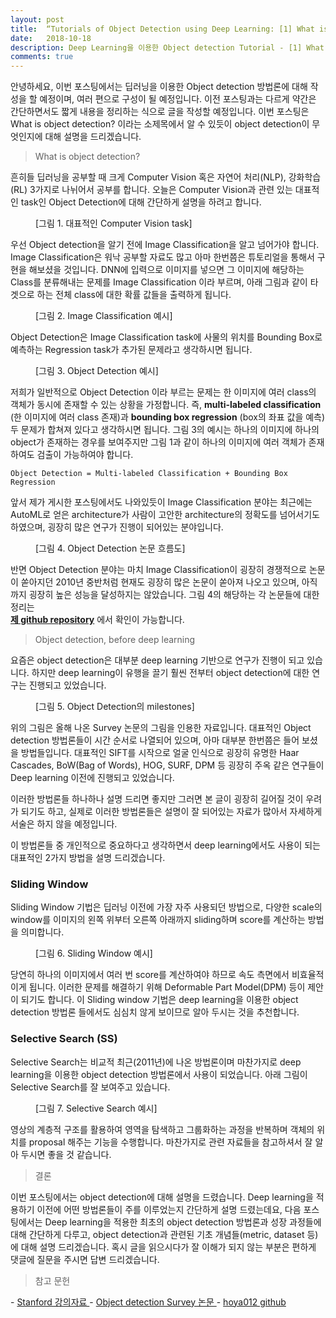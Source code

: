 ```yaml
---
layout: post
title:  “Tutorials of Object Detection using Deep Learning: [1] What is object detection?”
date:   2018-10-18
description: Deep Learning을 이용한 Object detection Tutorial - [1] What is object detection?
comments: true
---
```


안녕하세요, 이번 포스팅에서는 딥러닝을 이용한 Object detection 방법론에 대해 작성을 할 예정이며, 여러 편으로 구성이 될 예정입니다. 
이전 포스팅과는 다르게 약간은 간단하면서도 짧게 내용을 정리하는 식으로 글을 작성할 예정입니다. 
이번 포스팅은 What is object detection? 이라는 소제목에서 알 수 있듯이 object detection이 무엇인지에 대해 설명을 드리겠습니다. 

<blockquote> What is object detection? </blockquote>

흔히들 딥러닝을 공부할 때 크게 Computer Vision 혹은 자연어 처리(NLP), 강화학습(RL) 3가지로 나뉘어서 공부를 합니다. 
오늘은 Computer Vision과 관련 있는 대표적인 task인 Object Detection에 대해 간단하게 설명을 하려고 합니다.  

<figure>
	<img src="{{ '/assets/img/object_detection_first/fig1_cv_task.PNG' | prepend: site.baseurl }}" alt=""> 
	<figcaption> [그림 1. 대표적인 Computer Vision task] </figcaption>
</figure> 

우선 Object detection을 알기 전에 Image Classification을 알고 넘어가야 합니다. 
Image Classification은 워낙 공부할 자료도 많고 아마 한번쯤은 튜토리얼을 통해서 구현을 해보셨을 것입니다. 
DNN에 입력으로 이미지를 넣으면 그 이미지에 해당하는 Class를 분류해내는 문제를 Image Classification 이라 부르며,
아래 그림과 같이 타겟으로 하는 전체 class에 대한 확률 값들을 출력하게 됩니다.  

<figure>
	<img src="{{ '/assets/img/object_detection_first/fig2_classification_example.PNG' | prepend: site.baseurl }}" alt=""> 
	<figcaption> [그림 2. Image Classification 예시] </figcaption>
</figure> 

Object Detection은 Image Classification task에 사물의 위치를 Bounding Box로 예측하는 Regression task가 추가된 문제라고 생각하시면 됩니다.  

<figure>
	<img src="{{ '/assets/img/object_detection_first/fig3_detection_example.PNG' | prepend: site.baseurl }}" alt=""> 
	<figcaption> [그림 3. Object Detection 예시] </figcaption>
</figure> 

저희가 일반적으로 Object Detection 이라 부르는 문제는 한 이미지에 여러 class의 객체가 동시에 존재할 수 있는 상황을 가정합니다. 
즉, **multi-labeled classification** (한 이미지에 여러 class 존재)과 **bounding box regression** (box의 좌표 값을 예측) 두 문제가 합쳐져 있다고 생각하시면 됩니다. 
그림 3의 예시는 하나의 이미지에 하나의 object가 존재하는 경우를 보여주지만 그림 1과 같이 하나의 이미지에 여러 객체가 존재하여도 검출이 가능하여야 합니다.  

`Object Detection = Multi-labeled Classification + Bounding Box Regression`

앞서 제가 게시한 포스팅에서도 나와있듯이 Image Classification 분야는 최근에는 AutoML로 얻은 architecture가 사람이 고안한 architecture의 정확도를 넘어서기도 하였으며, 굉장히 많은 연구가 진행이 되어있는 분야입니다. 

<figure>
	<img src="{{ '/assets/img/object_detection_first/fig4_paper_trend.PNG' | prepend: site.baseurl }}" alt=""> 
	<figcaption> [그림 4. Object Detection 논문 흐름도] </figcaption>
</figure> 

반면 Object Detection 분야는 마치 Image Classification이 굉장히 경쟁적으로 논문이 쏟아지던 2010년 중반처럼 현재도 굉장히 많은 논문이 쏟아져 나오고 있으며, 아직까지 굉장히 높은 성능을 달성하지는 않았습니다. 
그림 4의 해당하는 각 논문들에 대한 정리는  
<a href="https://github.com/hoya012/deep_learning_object_detection" target="_blank"><b> 제 github repository</b></a>
에서 확인이 가능합니다.

<blockquote> Object detection, before deep learning </blockquote>

요즘은 object detection은 대부분 deep learning 기반으로 연구가 진행이 되고 있습니다. 
하지만 deep learning이 유행을 끌기 훨씬 전부터 object detection에 대한 연구는 진행되고 있었습니다.  

<figure>
	<img src="{{ '/assets/img/object_detection_first/fig5_detection_milestones.PNG' | prepend: site.baseurl }}" alt=""> 
	<figcaption> [그림 5. Object Detection의 milestones] </figcaption>
</figure> 

위의 그림은 올해 나온 Survey 논문의 그림을 인용한 자료입니다. 
대표적인 Object detection 방법론들이 시간 순서로 나열되어 있으며, 아마 대부분 한번쯤은 들어 보셨을 방법들입니다. 
대표적인 SIFT를 시작으로 얼굴 인식으로 굉장히 유명한 Haar Cascades, BoW(Bag of Words), HOG, SURF, DPM 등 굉장히 주옥 같은 연구들이 Deep learning 이전에 진행되고 있었습니다.  

이러한 방법론들 하나하나 설명 드리면 좋지만 그러면 본 글이 굉장히 길어질 것이 우려가 되기도 하고, 실제로 이러한 방법론들은 설명이 잘 되어있는 자료가 많아서 자세하게 서술은 하지 않을 예정입니다.  

이 방법론들 중 개인적으로 중요하다고 생각하면서 deep learning에서도 사용이 되는 대표적인 2가지 방법을 설명 드리겠습니다.

### Sliding Window

Sliding Window 기법은 딥러닝 이전에 가장 자주 사용되던 방법으로, 다양한 scale의 window를 이미지의 왼쪽 위부터 오른쪽 아래까지 sliding하며 score를 계산하는 방법을 의미합니다. 

<figure>
	<img src="{{ '/assets/img/object_detection_first/fig6_sliding_window.PNG' | prepend: site.baseurl }}" alt=""> 
	<figcaption> [그림 6. Sliding Window 예시] </figcaption>
</figure> 

당연히 하나의 이미지에서 여러 번 score를 계산하여야 하므로 속도 측면에서 비효율적이게 됩니다. 
이러한 문제를 해결하기 위해 Deformable Part Model(DPM) 등이 제안이 되기도 합니다. 
이 Sliding window 기법은 deep learning을 이용한 object detection 방법론 들에서도 심심치 않게 보이므로 알아 두시는 것을 추천합니다.  

### Selective Search (SS)

Selective Search는 비교적 최근(2011년)에 나온 방법론이며 마찬가지로 deep learning을 이용한 object detection 방법론에서 사용이 되었습니다. 
아래 그림이 Selective Search를 잘 보여주고 있습니다.  

<figure>
	<img src="{{ '/assets/img/object_detection_first/fig7_selective_search.PNG' | prepend: site.baseurl }}" alt=""> 
	<figcaption> [그림 7. Selective Search 예시] </figcaption>
</figure> 

영상의 계층적 구조를 활용하여 영역을 탐색하고 그룹화하는 과정을 반복하며 객체의 위치를 proposal 해주는 기능을 수행합니다. 
마찬가지로 관련 자료들을 참고하셔서 잘 알아 두시면 좋을 것 같습니다. 

<blockquote> 결론 </blockquote>  

이번 포스팅에서는 object detection에 대해 설명을 드렸습니다. 
Deep learning을 적용하기 이전에 어떤 방법론들이 주를 이루었는지 간단하게 설명 드렸는데요, 
다음 포스팅에서는 Deep learning을 적용한 최초의 object detection 방법론과 성장 과정들에 대해 간단하게 다루고, object detection과 관련된 기초 개념들(metric, dataset 등)에 대해 설명 드리겠습니다. 
혹시 글을 읽으시다가 잘 이해가 되지 않는 부분은 편하게 댓글에 질문을 주시면 답변 드리겠습니다. 


<blockquote> 참고 문헌 </blockquote>  
- <a href="http://cs231n.stanford.edu/slides/2016/winter1516_lecture8.pdf" target="_blank"> Stanford 강의자료 </a>
- <a href="https://arxiv.org/pdf/1809.02165.pdf" target="_blank"> Object detection Survey 논문 </a>
- <a href="https://github.com/hoya012/deep_learning_object_detection" target="_blank"> hoya012 github </a>

